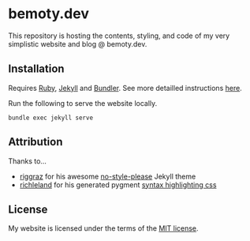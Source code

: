 # bemoty.dev

This repository is hosting the contents, styling, and code of my very simplistic website and blog @ bemoty.dev.

## Installation

Requires [Ruby](https://www.ruby-lang.org/), [Jekyll](https://jekyllrb.com/) and [Bundler](https://bundler.io/). See more detailled instructions [here](https://docs.github.com/en/github/working-with-github-pages/testing-your-github-pages-site-locally-with-jekyll).

Run the following to serve the website locally.

```console
bundle exec jekyll serve
```

## Attribution

Thanks to...

- [riggraz](https://github.com/riggraz) for his awesome [no-style-please](https://github.com/riggraz/no-style-please) Jekyll theme
- [richleland](https://github.com/richleland) for his generated pygment [syntax highlighting css](https://github.com/richleland/pygments-css)

## License

My website is licensed under the terms of the [MIT license](https://choosealicense.com/licenses/mit/).

